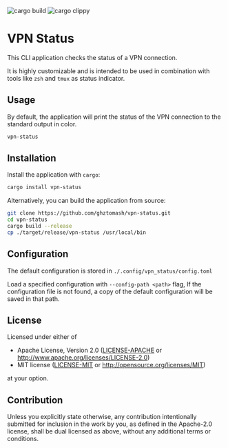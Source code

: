 ![cargo build](https://github.com/ghztomash/vpn-status/actions/workflows/rust.yml/badge.svg)
![cargo clippy](https://github.com/ghztomash/vpn-status/actions/workflows/rust-clippy.yml/badge.svg)

# VPN Status

This CLI application checks the status of a VPN connection.

It is highly customizable and is intended to be used in combination with tools like `zsh` and `tmux` as status indicator.
## Usage

By default, the application will print the status of the VPN connection to the standard output in color.
```sh
vpn-status
```

## Installation

Install the application with `cargo`:
```sh 
cargo install vpn-status
```

Alternatively, you can build the application from source:
```sh
git clone https://github.com/ghztomash/vpn-status.git
cd vpn-status
cargo build --release
cp ./target/release/vpn-status /usr/local/bin
```

## Configuration

The default configuration is stored in `./.config/vpn_status/config.toml`

Load a specified configuration with `--config-path <path>` flag, If the configuration file is not found, a copy of the default configuration will be saved in that path.

## License

Licensed under either of

 * Apache License, Version 2.0
   ([LICENSE-APACHE](LICENSE-APACHE) or http://www.apache.org/licenses/LICENSE-2.0)
 * MIT license
   ([LICENSE-MIT](LICENSE-MIT) or http://opensource.org/licenses/MIT)

at your option.

## Contribution

Unless you explicitly state otherwise, any contribution intentionally submitted
for inclusion in the work by you, as defined in the Apache-2.0 license, shall be
dual licensed as above, without any additional terms or conditions.
